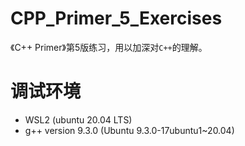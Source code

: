 # CPP_Primer_5_Exercises
《C++ Primer》第5版练习，用以加深对`C++`的理解。

# 调试环境

- WSL2 (ubuntu 20.04 LTS)
- g++ version 9.3.0 (Ubuntu 9.3.0-17ubuntu1~20.04)